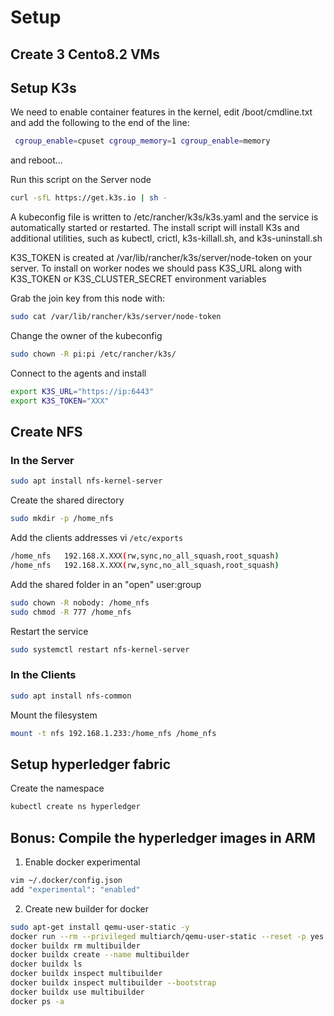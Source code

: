 # Setup

## Create 3 Cento8.2 VMs

## Setup K3s

We need to enable container features in the kernel, edit /boot/cmdline.txt and add the following to the end of the line:
```sh
 cgroup_enable=cpuset cgroup_memory=1 cgroup_enable=memory
```
and reboot...

Run this script on the Server node

```sh
curl -sfL https://get.k3s.io | sh -
```
A kubeconfig file is written to /etc/rancher/k3s/k3s.yaml and the service is automatically started or restarted. The install script will install K3s and additional utilities, such as kubectl, crictl, k3s-killall.sh, and k3s-uninstall.sh

K3S_TOKEN is created at /var/lib/rancher/k3s/server/node-token on your server. To install on worker nodes we should pass K3S_URL along with K3S_TOKEN or K3S_CLUSTER_SECRET environment variables

Grab the join key from this node with:
```sh
sudo cat /var/lib/rancher/k3s/server/node-token
```

Change the owner of the kubeconfig

```sh
sudo chown -R pi:pi /etc/rancher/k3s/
```

Connect to the agents and install 
```sh
export K3S_URL="https://ip:6443"
export K3S_TOKEN="XXX"
``` 


## Create NFS

### In the Server
```sh
sudo apt install nfs-kernel-server
```

Create the shared directory
```sh
sudo mkdir -p /home_nfs
```

Add the clients addresses
vi `/etc/exports`
```sh
/home_nfs	192.168.X.XXX(rw,sync,no_all_squash,root_squash)
/home_nfs   192.168.X.XXX(rw,sync,no_all_squash,root_squash)
```

Add the shared folder in an "open" user:group 
```sh
sudo chown -R nobody: /home_nfs
sudo chmod -R 777 /home_nfs
```

Restart the service
```sh
sudo systemctl restart nfs-kernel-server
```

### In the Clients 
```sh
sudo apt install nfs-common
```

Mount the filesystem

```sh
mount -t nfs 192.168.1.233:/home_nfs /home_nfs
```

## Setup hyperledger fabric

Create the namespace

```sh
kubectl create ns hyperledger
```

## Bonus: Compile the hyperledger images in ARM

1. Enable docker experimental
```sh
vim ~/.docker/config.json
add "experimental": "enabled"
```

2. Create new builder for docker
```sh
sudo apt-get install qemu-user-static -y
docker run --rm --privileged multiarch/qemu-user-static --reset -p yes i
docker buildx rm multibuilder
docker buildx create --name multibuilder
docker buildx ls
docker buildx inspect multibuilder
docker buildx inspect multibuilder --bootstrap
docker buildx use multibuilder
docker ps -a
```